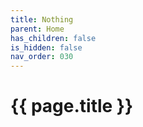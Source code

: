 ```yaml
---
title: Nothing
parent: Home
has_children: false
is_hidden: false
nav_order: 030
---
```


# {{ page.title }}
